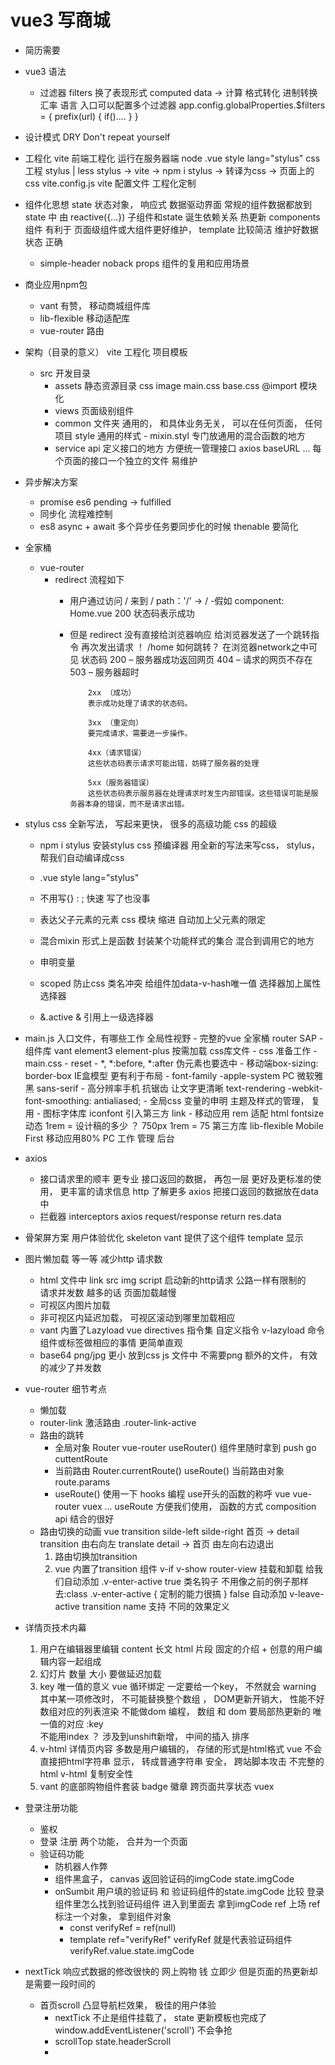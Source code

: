 # vue3 写商城
- 简历需要

- vue3 语法
    - 过滤器 filters    换了表现形式
        computed data -> 计算
        格式转化 进制转换  汇率  语言
        入口可以配置多个过滤器
        app.config.globalProperties.$filters = {
            prefix(url) {
                if()....
            }
        }

- 设计模式
    DRY Don't repeat yourself

- 工程化  vite
    前端工程化  运行在服务器端  node
    .vue  style lang="stylus"   css  工程  stylus | less
    stylus -> vite  -> npm i stylus  -> 转译为css ->  页面上的css
    vite.config.js  vite 配置文件  工程化定制

- 组件化思想
    state  状态对象， 响应式   数据驱动界面
    常规的组件数据都放到state 中  由 reactive({...})
    子组件和state 诞生依赖关系  热更新 
    components 组件  有利于 页面级组件或大组件更好维护， template 比较简洁
    维护好数据状态  正确
    - simple-header
        noback  props  组件的复用和应用场景


- 商业应用npm包
    - vant 有赞，  移动商城组件库
    - lib-flexible   移动适配库
    - vue-router  路由  

- 架构（目录的意义）
     vite  工程化   项目模板
     - src   开发目录
         - assets  静态资源目录
               css  image
               main.css  base.css  @import  模块化
         - views  页面级别组件
         - common  文件夹
            通用的， 和具体业务无关， 可以在任何页面， 任何项目
            style 通用的样式
                - mixin.styl
                    专门放通用的混合函数的地方
        - service  api
            定义接口的地方
            方便统一管理接口  axios  baseURL ...
            每个页面的接口一个独立的文件   易维护

- 异步解决方案
    - promise  es6  pending -> fulfilled
    - 同步化   流程难控制
    - es8 async + await  多个异步任务要同步化的时候  thenable 要简化 
        

- 全家桶
    - vue-router
        - redirect
           流程如下
           - 用户通过访问 / 来到  /   path：'/'  -> /
           -假如  component: Home.vue  200 状态码表示成功
           - 但是 redirect 
                  没有直接给浏览器响应
                  给浏览器发送了一个跳转指令
                  再次发出请求 ！    /home    如何跳转？  在浏览器network之中可见 状态码 
                     200 – 服务器成功返回网页
                     404 – 请求的网页不存在
                     503 – 服务器超时
                    
                     2xx （成功）
                     表示成功处理了请求的状态码。

                     3xx （重定向）
                     要完成请求，需要进一步操作。

                     4xx（请求错误）
                     这些状态码表示请求可能出错，妨碍了服务器的处理

                     5xx（服务器错误）
                     这些状态码表示服务器在处理请求时发生内部错误。这些错误可能是服务器本身的错误，而不是请求出错。

- stylus
    css 全新写法， 写起来更快， 很多的高级功能
    css 的超级
    - npm  i  stylus
          安装stylus   css  预编译器
          用全新的写法来写css， stylus， 帮我们自动编译成css

    - .vue style  lang="stylus"
    - 不用写{}  : ;  快速
        写了也没事
    - 表达父子元素的元素   css 模块
        缩进   自动加上父元素的限定
    - 混合mixin
        形式上是函数
        封装某个功能样式的集合
        混合到调用它的地方
    - 申明变量
    - scoped
        防止css 类名冲突 
        给组件加data-v-hash唯一值
        选择器加上属性选择器
    - &.active
        & 引用上一级选择器

- main.js   入口文件，有哪些工作
       全局性视野
       - 完整的vue  全家桶
              router  SAP
       - 组件库
            vant element3  element-plus
            按需加载
            css库文件
       - css  准备工作
           - main.css
               - reset 
                - *, *:before, *:after  伪元素也要选中
                - 移动端box-sizing: border-box  IE盒模型   更有利于布局
                - font-family  -apple-system  PC  微软雅黑  sans-serif
                - 高分辨率手机   抗锯齿  让文字更清晰
                    text-rendering
                    -webkit-font-smoothing: antialiased;
            - 全局css   变量的申明   主题及样式的管理，   复用
       - 图标字体库     <link rel="stylesheet" href="https://at.alicdn.com/t/font_1623819_3g3arzgtlmk.css">
            iconfont
            引入第三方  link 
           - 移动应用 
               rem   适配   html fontsize  动态  1rem = 设计稿的多少 ？  750px   1rem = 75 
               第三方库  lib-flexible
               Mobile First   移动应用80%
               PC  工作   管理   后台

- axios
    - 接口请求里的顺丰
        更专业
        接口返回的数据， 再包一层  更好及更标准的使用， 更丰富的请求信息
        http 了解更多 
        axios 把接口返回的数据放在data中
    - 拦截器  interceptors
        axios  request/response
        return res.data 

- 骨架屏方案  用户体验优化
    skeleton  vant 提供了这个组件
    <van-skeleton :row="3" :loading="state.loading">
        template 显示
    </van-skeleton> 

- 图片懒加载
    等一等  减少http 请求数
    - html 文件中 link src img script 启动新的http请求
        公路一样有限制的    
        请求并发数  越多的话 页面加载越慢
    - 可视区内图片加载
    - 非可视区内延迟加载， 可视区滚动到哪里加载相应
    - vant 内置了Lazyload
        vue directives  指令集  自定义指令 v-lazyload
        命令组件或标签做相应的事情
        更简单直观
    - base64 png/jpg 更小  放到css  js 文件中 不需要png 额外的文件， 有效的减少了并发数

- vue-router 细节考点
    - 懒加载
    - router-link  激活路由
        .router-link-active
    - 路由的跳转
        - 全局对象  Router  vue-router  useRouter()  组件里随时拿到
            push    go  cuttentRoute
        - 当前路由  Router.currentRoute()
            useRoute() 当前路由对象
            route.params
        - useRoute()  使用一下  hooks  编程
            use开头的函数的称呼
            vue vue-router  vuex  ...  useRoute  方便我们使用， 函数的方式
            composition  api  结合的很好
    - 路由切换的动画
        vue  transition 
        silde-left silde-right
        首页 -> detail
        transition  由右向左 translate
        detail -> 首页  由左向右边退出
        1. 路由切换加transition
            <transition>
            </transition>
        2. vue 内置了transition 组件
            v-if  v-show  router-view  挂载和卸载
            给我们自动添加  .v-enter-active  true  类名钩子  不用像之前的例子那样去:class 
            .v-enter-active {
                定制的能力很搞
            }
            false  自动添加 v-leave-active
            transition name 支持  不同的效果定义
        
- 详情页技术内幕
    1. 用户在编辑器里编辑
        content   长文   html   片段
        固定的介绍 + 创意的用户编辑内容一起组成
    2. 幻灯片   数量    大小
        要做延迟加载
    3. key 唯一值的意义
        vue     循环绑定 一定要给一个key， 不然就会 warning
        其中某一项修改时，  不可能替换整个数组 ， DOM更新开销大，  性能不好
        数组对应的列表渲染  不能做dom 编程， 
        数组    和  dom  要局部热更新的  唯一值的对应
        :key    
        不能用index ？ 涉及到unshift新增， 中间的插入  排序
    4. v-html
        详情页内容  多数是用户编辑的，  存储的形式是html格式
        vue 不会直接把html字符串 显示， 转成普通字符串
        安全，  跨站脚本攻击  不完整的html
        v-html  复制安全性  
    5. vant 的底部购物组件套装
        badge 徽章    跨页面共享状态    vuex

- 登录注册功能
    - 鉴权
    - 登录  注册    两个功能， 合并为一个页面
    - 验证码功能
        - 防机器人作弊
        - 组件黑盒子， canvas  返回验证码的imgCode
            state.imgCode
        - onSumbit
            用户填的验证码  和  验证码组件的state.imgCode 比较
            登录组件里怎么找到验证码组件
            进入到里面去    拿到imgCode
            ref     上场
            ref     标注一个对象， 拿到组件对象
            - const verifyRef = ref(null)
            - template  ref="verifyRef"
            verifyRef   就是代表验证码组件
            verifyRef.value.state.imgCode

- nextTick
    响应式数据的修改很快的  网上购物  钱 立即少
    但是页面的热更新却是需要一段时间的
    - 首页scroll 凸显导航栏效果， 极佳的用户体验
        - nextTick
            不止是组件挂载了， state 更新模板也完成了
            window.addEventListener('scroll')  不会争抢
        - scrollTop
            state.headerScroll
        - 


            
            

               
